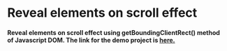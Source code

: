 # Reveal elements on scroll effect

#### Reveal elements on scroll effect using getBoundingClientRect() method of Javascript DOM. The link for the demo project is [here.](https://vatsalya1102.github.io/Reveal-website-onScroll/) 
